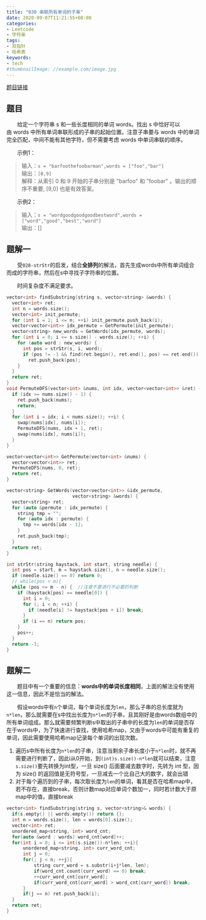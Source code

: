 ```yaml
---
title: "030 串联所有单词的子串"
date: 2020-09-07T11:21:55+08:00
categories:
- Leetcode
- 字符串
tags:
- 双指针
- 哈希表
keywords:
- tech
#thumbnailImage: //example.com/image.jpg
---
```

[题目链接](https://leetcode-cn.com/problems/substring-with-concatenation-of-all-words/)
<!--more-->
## 题目
　　给定一个字符串 s 和一些长度相同的单词 words。找出 s 中恰好可以由 words 中所有单词串联形成的子串的起始位置。注意子串要与 words 中的单词完全匹配，中间不能有其他字符，但不需要考虑 words 中单词串联的顺序。

　　示例1：
> 输入：`s = "barfoothefoobarman",words = ["foo","bar"]`  
输出：`[0,9]`  
解释：从索引 0 和 9 开始的子串分别是 "barfoo" 和 "foobar" 。输出的顺序不重要, [9,0] 也是有效答案。

　　示例2：
> 输入：`s = "wordgoodgoodgoodbestword",words = ["word","good","best","word"]`  
输出：[]

## 题解一
　　受`028-strStr`的启发，结合**全排列**的解法，首先生成words中所有单词组合而成的字符串，然后在s中寻找子字符串的位置。

　　时间复杂度不满足要求。

```cpp
vector<int> findSubstring(string s, vector<string> &words) {
  vector<int> ret;
  int n = words.size();
  vector<int> init_permute;
  for (int i = 1; i <= n; ++i) init_permute.push_back(i);
  vector<vector<int>> idx_permute = GetPermute(init_permute);
  vector<string> new_words = GetWords(idx_permute, words);
  for (int i = 0; i <= s.size() - words.size(); ++i) {
    for (auto word : new_words) {
      int pos = strStr(s, i, word);
      if (pos != -1 && find(ret.begin(), ret.end(), pos) == ret.end())
        ret.push_back(pos);
    }
  }
  return ret;
}
void PermuteDFS(vector<int> &nums, int idx, vector<vector<int>> &ret) {
  if (idx >= nums.size() - 1) {
    ret.push_back(nums);
    return;
  }
  for (int i = idx; i < nums.size(); ++i) {
    swap(nums[idx], nums[i]);
    PermuteDFS(nums, idx + 1, ret);
    swap(nums[idx], nums[i]);
  }
}

vector<vector<int>> GetPermute(vector<int> &nums) {
  vector<vector<int>> ret;
  PermuteDFS(nums, 0, ret);
  return ret;
}

vector<string> GetWords(vector<vector<int>> &idx_permute,
                        vector<string> &words) {
  vector<string> ret;
  for (auto &permute : idx_permute) {
    string tmp = "";
    for (auto idx : permute) {
      tmp += words[idx - 1];
    }
    ret.push_back(tmp);
  }
  return ret;
}

int strStr(string haystack, int start, string needle) {
  int pos = start, m = haystack.size(), n = needle.size();
  if (needle.size() == 0) return 0;
  // while(pos < m){
  while (pos <= m - n) {  //注意不要进行不必要的判断
    if (haystack[pos] == needle[0]) {
      int i = 0;
      for (; i < n; ++i) {
        if (needle[i] != haystack[pos + i]) break;
      }
      if (i == n) return pos;
    }
    pos++;
  }
  return -1;
}
```

## 题解二
　　题目中有一个重要的信息：**words中的单词长度相同**，上面的解法没有使用这一信息，因此不是恰当的解法。

　　假设words中有`n`个单词，每个单词长度为`len`，那么子串的总长度就为`n*len`，那么就需要在s中找出长度为`n*len`的子串，且其刚好是由words数组中的所有单词组成。那么就需要频繁判断s中取出的子串中的长度为`len`的单词是否存在于words中，为了快速进行查找，使用哈希map，又由于words中可能有重复的单词，因此需要使用哈希map记录每个单词的出现次数。
1. 遍历s中所有长度为`n*len`的子串，注意当剩余子串长度小于`n*len`时，就不再需要进行判断了，因此i从0开始，到`(int)s.size()-n*len`就可以结束，注意`s.size()`要先转换为int型，一旦 size() 后面要减去数字时，先转为 int 型，因为 size() 的返回值是无符号型，一旦减去一个比自己大的数字，就会出错
2. 对于每个遍历到的子串，每次取长度为`len`的单词，看其是否在哈希map中，若不存在，直接break，否则计数map对应单词个数加一，同时若计数大于原map中的值，直接break

```cpp
vector<int> findSubstring(string s, vector<string>& words) {
  if(s.empty() || words.empty()) return {};
  int n = words.size(), len = words[0].size();
  vector<int> ret;
  unordered_map<string, int> word_cnt;
  for(auto &word : words) word_cnt[word]++;
  for(int i = 0; i <= int(s.size())-n*len; ++i){
      unordered_map<string, int> curr_word_cnt;
      int j = 0;
      for(; j < n; ++j){
          string curr_word = s.substr(i+j*len, len);
          if(word_cnt.count(curr_word) == 0) break;
          ++curr_word_cnt[curr_word];
          if(curr_word_cnt[curr_word] > word_cnt[curr_word]) break;
      }
      if(j == n) ret.push_back(i);
  }
  return ret;
}
```
